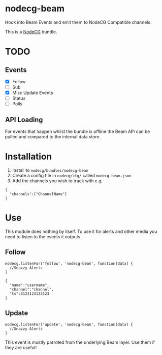 # nodecg-beam
Hook into Beam Events and emit them to NodeCG Compatible channels.

This is a [NodeCG](http://github.com/nodecg/nodecg) bundle.

# TODO

## Events
- [X] Follow
- [ ] Sub
- [X] Misc Update Events
- [ ] Status
- [ ] Polls

## API Loading
For events that happen whilst the bundle is offline the Beam API can be pulled and compared to the internal data store.


# Installation
1. Install to `nodecg/bundles/nodecg-beam`
2. Create a config file in `nodecg/cfg/` called `nodecg-beam.json`
3. Add the channels you wish to track with e.g.
```
{
  "channels":["ChannelName"]
}
```

# Use 

This module does nothing by itself. To use it for alerts and other media you need to listen to the events it outputs.

## Follow
```
nodecg.listenFor('follow', 'nodecg-beam', function(data) {
  //Snazzy Alerts
}

```

```
{
  "name":"username",
  "channel":"channel",
  "ts":3123123123123
}
```

## Update
```
nodecg.listenFor('update', 'nodecg-beam', function(data) {
  //Snazzy Alerts
}

```
This event is mostly parroted from the underlying Beam layer. Use them if they are useful!
